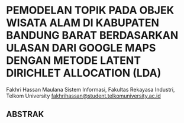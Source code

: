 # PEMODELAN TOPIK PADA OBJEK WISATA ALAM DI KABUPATEN BANDUNG BARAT BERDASARKAN ULASAN DARI GOOGLE MAPS DENGAN METODE LATENT DIRICHLET ALLOCATION (LDA)

Fakhri Hassan Maulana
Sistem Informasi, Fakultas Rekayasa Industri, Telkom University
fakhrihassan@student.telkomuniversity.ac.id

## ABSTRAK
